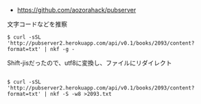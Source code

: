 
- https://github.com/aozorahack/pubserver

文字コードなどを推察

```
$ curl -sSL 'http://pubserver2.herokuapp.com/api/v0.1/books/2093/content?format=txt' | nkf -g -
```

Shift-jisだったので、utf8に変換し、ファイルにリダイレクト

```

$ curl -sSL 'http://pubserver2.herokuapp.com/api/v0.1/books/2093/content?format=txt' | nkf -S -w8 >2093.txt

```
